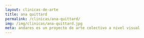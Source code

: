 ```yaml
---
layout: clinicas-de-arte
title: ana quittard
permalink: /clinicas/ana-quittard/
img: /img/clinicas/ana-quittard.jpg
meta: andares es un proyecto de arte colectivo a nivel visual
---
```


